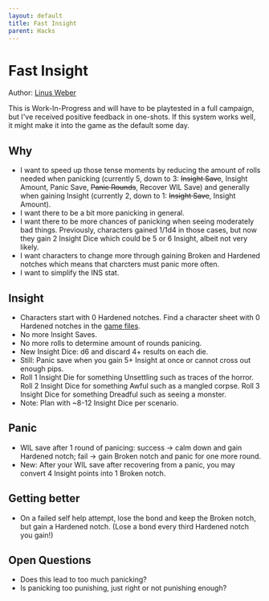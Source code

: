 ```yaml
---
layout: default
title: Fast Insight
parent: Hacks
---
```


# Fast Insight

Author: [Linus Weber](https://linuz.itch.io/)

This is Work-In-Progress and will have to be playtested in a full campaign, but I've received positive feedback in one-shots. If this system works well, it might make it into the game as the default some day.

## Why

- I want to speed up those tense moments by reducing the amount of rolls needed when panicking (currently 5, down to 3: ~~Insight Save~~, Insight Amount, Panic Save, ~~Panic Rounds~~, Recover WIL Save) and generally when gaining Insight (currently 2, down to 1: ~~Insight Save~~, Insight Amount).
- I want there to be a bit more panicking in general.
- I want there to be more chances of panicking when seeing moderately bad things. Previously, characters gained 1/1d4 in those cases, but now they gain 2 Insight Dice which could be 5 or 6 Insight, albeit not very likely.
- I want characters to change more through gaining Broken and Hardened notches which means that charcters must panic more often.
- I want to simplify the INS stat.

## Insight

- Characters start with 0 Hardened notches. Find a character sheet with 0 Hardened notches in the [game files](https://eldritchinstinct.com/game-files/).
- No more Insight Saves.
- No more rolls to determine amount of rounds panicing.
- New Insight Dice: d6 and discard 4+ results on each die.
- Still: Panic save when you gain 5+ Insight at once or cannot cross out enough pips.
- Roll 1 Insight Die for something Unsettling such as traces of the horror. Roll 2 Insight Dice for something Awful such as a mangled corpse. Roll 3 Insight Dice for something Dreadful such as seeing a monster.
- Note: Plan with ~8-12 Insight Dice per scenario.

## Panic

- WIL save after 1 round of panicing: success -> calm down and gain Hardened notch; fail -> gain Broken notch and panic for one more round.
- New: After your WIL save after recovering from a panic, you may convert 4 Insight points into 1 Broken notch.

## Getting better

- On a failed self help attempt, lose the bond and keep the Broken notch, but gain a Hardened notch. (Lose a bond every third Hardened notch you gain!)

## Open Questions

- Does this lead to too much panicking?
- Is panicking too punishing, just right or not punishing enough?